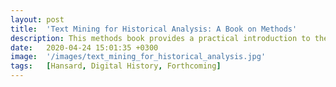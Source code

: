 ```yaml
---
layout: post
title:  'Text Mining for Historical Analysis: A Book on Methods'
description: This methods book provides a practical introduction to the R programming language for text mining historical records. More than just a code cookbook, it offers a critical perspective to handling our human history. It is the companion guide to The Dangerous Art of Text Mining by Jo Guldi.
date:   2020-04-24 15:01:35 +0300
image:  '/images/text_mining_for_historical_analysis.jpg'
tags:   [Hansard, Digital History, Forthcoming]
---
```

